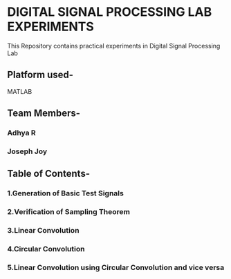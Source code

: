 # DIGITAL SIGNAL PROCESSING LAB EXPERIMENTS
This Repository contains practical experiments in Digital Signal Processing Lab
## Platform used-
MATLAB
## Team Members-
### Adhya R
### Joseph Joy
## Table of Contents-
### 1.Generation of Basic Test Signals
### 2.Verification of Sampling Theorem
### 3.Linear Convolution
### 4.Circular Convolution
### 5.Linear Convolution using Circular Convolution and vice versa
